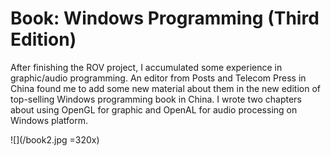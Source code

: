 # Book: Windows Programming (Third Edition)

After finishing the ROV project, I accumulated some experience in graphic/audio programming. An editor from Posts and Telecom Press in China found me to add some new
material about them in the new edition of top-selling Windows programming book in China. I wrote two chapters about using OpenGL for graphic and OpenAL for audio processing on Windows platform.

![](/book2.jpg =320x)
